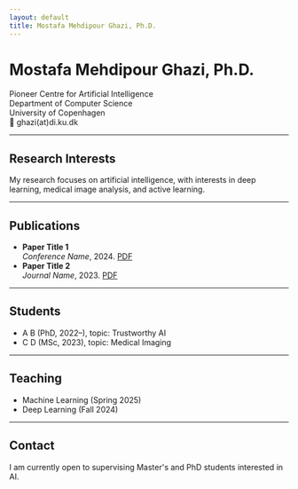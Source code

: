 ```yaml
---
layout: default
title: Mostafa Mehdipour Ghazi, Ph.D.
---
```


# Mostafa Mehdipour Ghazi, Ph.D.

Pioneer Centre for Artificial Intelligence  
Department of Computer Science  
University of Copenhagen  
📧 ghazi(at)di.ku.dk

---

## Research Interests

My research focuses on artificial intelligence, with interests in deep learning, medical image analysis, and active learning.

---

## Publications

- **Paper Title 1**  
  *Conference Name*, 2024. [PDF](#)
- **Paper Title 2**  
  *Journal Name*, 2023. [PDF](#)

---

## Students

- A B (PhD, 2022–), topic: Trustworthy AI
- C D (MSc, 2023), topic: Medical Imaging

---

## Teaching

- Machine Learning (Spring 2025)
- Deep Learning (Fall 2024)

---

## Contact

I am currently open to supervising Master's and PhD students interested in AI.
